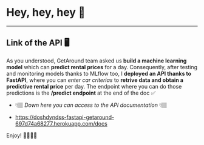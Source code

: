 # Hey, hey, hey 🩵

---

## Link of the API  🖥️

As you understood, GetAround team asked us **build a machine learning model** which can **predict rental prices** for a day. 
Consequently, after testing and monitoring models thanks to MLflow too, I **deployed an API thanks to FastAPI**, where you can *enter car criterias* to **retrive data and obtain a predictive rental price** per day. 
The endpoint where you can do those predictions is the **/predict endpoint** at the end of the doc ✅


* 👇🏽 *Down here you can access to the API documentation* 👇🏽


- https://doshdyndss-fastapi-getaround-697d74a68277.herokuapp.com/docs


Enjoy! 🤗🍀🫧✨
